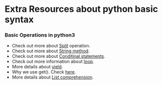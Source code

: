 # Extra Resources about python basic syntax

### Basic Operations in python3
* Check out more about [Split](https://docs.python.org/3/library/stdtypes.html#str.split) operation.
* Check out more about [String method](https://docs.python.org/3/library/stdtypes.html#string-methods).
* Check out more about [Conditinal statements](https://www.guru99.com/if-loop-python-conditional-structures.html).
* Check out more information about [loop](https://mlwhiz.com/blog/2019/04/22/python_forloops/).
* More details about [yield](https://www.geeksforgeeks.org/use-yield-keyword-instead-return-keyword-python/).
* Why we use get(). Check [here](https://www.geeksforgeeks.org/get-method-dictionaries-python/).
* More details about [List comprehension](https://docs.python.org/3/tutorial/datastructures.html#list-comprehensions).


